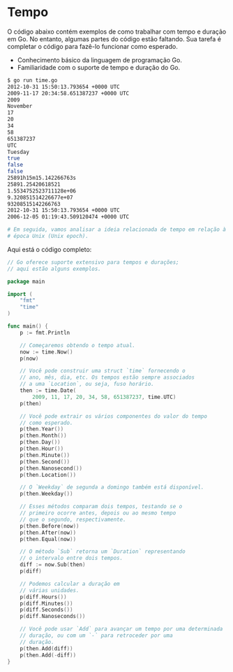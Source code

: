 # Tempo

O código abaixo contém exemplos de como trabalhar com tempo e duração em Go. No entanto, algumas partes do código estão faltando. Sua tarefa é completar o código para fazê-lo funcionar como esperado.

- Conhecimento básico da linguagem de programação Go.
- Familiaridade com o suporte de tempo e duração do Go.

```sh
$ go run time.go
2012-10-31 15:50:13.793654 +0000 UTC
2009-11-17 20:34:58.651387237 +0000 UTC
2009
November
17
20
34
58
651387237
UTC
Tuesday
true
false
false
25891h15m15.142266763s
25891.25420618521
1.5534752523711128e+06
9.320851514226677e+07
93208515142266763
2012-10-31 15:50:13.793654 +0000 UTC
2006-12-05 01:19:43.509120474 +0000 UTC

# Em seguida, vamos analisar a ideia relacionada de tempo em relação à
# época Unix (Unix epoch).
```

Aqui está o código completo:

```go
// Go oferece suporte extensivo para tempos e durações;
// aqui estão alguns exemplos.

package main

import (
	"fmt"
	"time"
)

func main() {
	p := fmt.Println

	// Começaremos obtendo o tempo atual.
	now := time.Now()
	p(now)

	// Você pode construir uma struct `time` fornecendo o
	// ano, mês, dia, etc. Os tempos estão sempre associados
	// a uma `Location`, ou seja, fuso horário.
	then := time.Date(
		2009, 11, 17, 20, 34, 58, 651387237, time.UTC)
	p(then)

	// Você pode extrair os vários componentes do valor do tempo
	// como esperado.
	p(then.Year())
	p(then.Month())
	p(then.Day())
	p(then.Hour())
	p(then.Minute())
	p(then.Second())
	p(then.Nanosecond())
	p(then.Location())

	// O `Weekday` de segunda a domingo também está disponível.
	p(then.Weekday())

	// Esses métodos comparam dois tempos, testando se o
	// primeiro ocorre antes, depois ou ao mesmo tempo
	// que o segundo, respectivamente.
	p(then.Before(now))
	p(then.After(now))
	p(then.Equal(now))

	// O método `Sub` retorna um `Duration` representando
	// o intervalo entre dois tempos.
	diff := now.Sub(then)
	p(diff)

	// Podemos calcular a duração em
	// várias unidades.
	p(diff.Hours())
	p(diff.Minutes())
	p(diff.Seconds())
	p(diff.Nanoseconds())

	// Você pode usar `Add` para avançar um tempo por uma determinada
	// duração, ou com um `-` para retroceder por uma
	// duração.
	p(then.Add(diff))
	p(then.Add(-diff))
}
```
